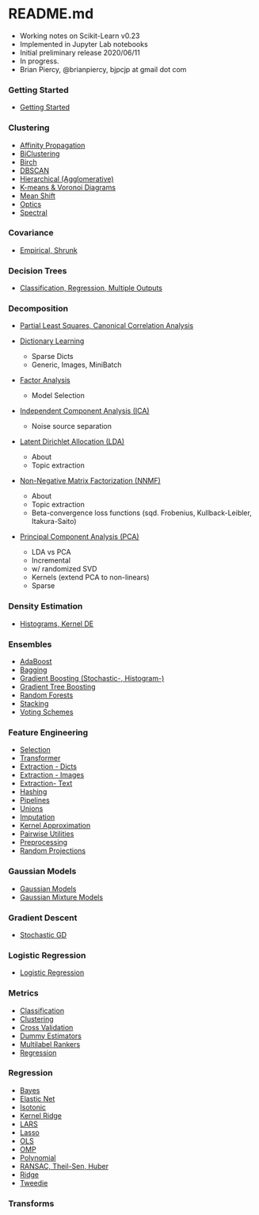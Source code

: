 # README.md
- Working notes on Scikit-Learn v0.23
- Implemented in Jupyter Lab notebooks
- Initial preliminary release 2020/06/11
- In progress.
- Brian Piercy, @brianpiercy, bjpcjp at gmail dot com

### **Getting Started**
- [Getting Started](getting-started.ipynb)

### **Clustering**
- [Affinity Propagation](clustering-affinity-propagation.ipynb)
- [BiClustering](clustering-biclustering.ipynb)
- [Birch](clustering-birch.ipynb)
- [DBSCAN](clustering-dbscan.ipynb)
- [Hierarchical (Agglomerative)](clustering-hierarchical.ipynb)
- [K-means & Voronoi Diagrams](clustering-kmeans.ipynb)
- [Mean Shift](clustering-mean-shift.ipynb)
- [Optics](clustering-optics.ipynb)
- [Spectral](clustering-spectral.ipynb)

### **Covariance**
- [Empirical, Shrunk](covariance.ipynb)

### **Decision Trees**
- [Classification, Regression, Multiple Outputs](decision-trees.ipynb)

### **Decomposition**
- [Partial Least Squares, Canonical Correlation Analysis](cross-decomposition.ipynb)
- [Dictionary Learning](decomposition-dictionary-learning.ipynb)
    + Sparse Dicts
    + Generic, Images, MiniBatch

- [Factor Analysis](decomposition-FA.ipynb)
    + Model Selection

- [Independent Component Analysis (ICA)](decomposition-ICA.ipynb)
    + Noise source separation

- [Latent Dirichlet Allocation (LDA)](decomposition-LDA.ipynb)
    + About
    + Topic extraction

- [Non-Negative Matrix Factorization (NNMF)](decomposition-NNMF.ipynb)
    + About
    + Topic extraction
    + Beta-convergence loss functions (sqd. Frobenius, Kullback-Leibler, Itakura-Saito)

- [Principal Component Analysis (PCA)](decomposition-PCA.ipynb)
    + LDA vs PCA
    + Incremental
    + w/ randomized SVD
    + Kernels (extend PCA to non-linears)
    + Sparse

### **Density Estimation**
- [Histograms, Kernel DE](density-estimation.ipynb)

### **Ensembles**
- [AdaBoost](ensembles-adaboost.ipynb)
- [Bagging](ensembles-bagging.ipynb)
- [Gradient Boosting (Stochastic-, Histogram-)](ensembles-gradient-boosting.ipynb)
- [Gradient Tree Boosting](ensembles-gradient-tree-boosting.ipynb)
- [Random Forests](ensembles-random-forests.ipynb)
- [Stacking](ensembles-stacking.ipynb)
- [Voting Schemes](ensembles-voting.ipynb)

### **Feature Engineering**
- [Selection](feature-selection.ipynb)
- [Transformer](feature-transformer.ipynb)
- [Extraction - Dicts](transforms-feature-extraction-dicts.ipynb)
- [Extraction - Images](transforms-feature-extraction-images.ipynb)
- [Extraction- Text](transforms-feature-extraction-text.ipynb)
- [Hashing](transforms-feature-hashing.ipynb)
- [Pipelines](transforms-feature-pipelines.ipynb)
- [Unions](transforms-feature-unions.ipynb)
- [Imputation](transforms-imputation.ipynb)
- [Kernel Approximation](transforms-kernel-approximations.ipynb)
- [Pairwise Utilities](transforms-pairwise-utilities.ipynb)
- [Preprocessing](transforms-preprocessing.ipynb)
- [Random Projections](transforms-random-projection.ipynb)

### **Gaussian Models**
- [Gaussian Models](gaussian-models.ipynb)
- [Gaussian Mixture Models](gaussian-mixture-models.ipynb)

### **Gradient Descent**
- [Stochastic GD](gradient-descent-SGD.ipynb)

### **Logistic Regression**
- [Logistic Regression](logistic-regression.ipynb)

### **Metrics**
- [Classification](metrics-classification.ipynb)
- [Clustering](metrics-clustering.ipynb)
- [Cross Validation](metrics-cross-validation.ipynb)
- [Dummy Estimators](metrics-dummy-estimatores.ipynb)
- [Multilabel Rankers](metrics-multilabel-ranking.ipynb)
- [Regression](metrics-regression.ipynb)

### **Regression**
- [Bayes](regression-Bayes.ipynb)
- [Elastic Net](regression-elastic-net.ipynb)
- [Isotonic](regression-isotonic.ipynb)
- [Kernel Ridge](regression-kernel-ridge.ipynb)
- [LARS](regression-LARS.ipynb)
- [Lasso](regression-Lasso.ipynb)
- [OLS](regression-OLS.ipynb)
- [OMP](regression-OMP.ipynb)
- [Polynomial](regression-polynomial.ipynb)
- [RANSAC, Theil-Sen, Huber](regression-RANSAC-Theil-Sen-Huber.ipynb)
- [Ridge](regression-ridge.ipynb)
- [Tweedie](regression-tweedie.ipynb)

### **Transforms**
